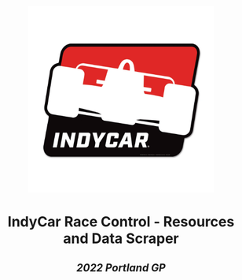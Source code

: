 <p align="center">
  <img width="75%" src="https://github.com/neherdata/IndyCar-RaceControl-2022-Portland/blob/78a79f94756e9e7b4bae5d3b9d0bcdc16505762e/images/indycar-logo.jpg"></img>
<!--   <img width="75%" src="images/ims-logo.svg"></img> -->
</p>

<h1 align="center">IndyCar Race Control - Resources and Data Scraper</h1>
<i><h2 align="center">2022 Portland GP</h2></i>
